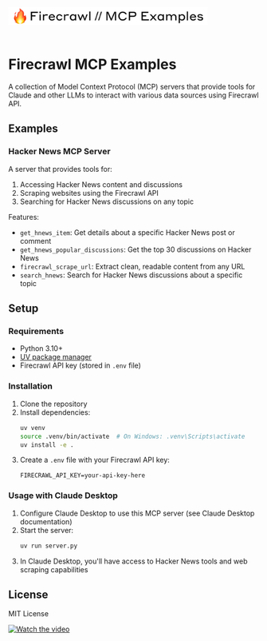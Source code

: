 <a href="https://x.com/alxfazio" target="_blank">
  <picture>
    <source media="(prefers-color-scheme: dark)" srcset="images/firecrawl-mcp-examples-github-banner.png">
    <img alt="Firecrawl Quickstarts Logo" src="images/firecrawl-mcp-examples-github-banner.png" width="400px" style="max-width: 100%; margin-bottom: 20px;">
  </picture>
</a>

# Firecrawl MCP Examples

A collection of Model Context Protocol (MCP) servers that provide tools for Claude and other LLMs to interact with various data sources using Firecrawl API.

## Examples

### Hacker News MCP Server

A server that provides tools for:

1. Accessing Hacker News content and discussions
2. Scraping websites using the Firecrawl API
3. Searching for Hacker News discussions on any topic

Features:
- `get_hnews_item`: Get details about a specific Hacker News post or comment
- `get_hnews_popular_discussions`: Get the top 30 discussions on Hacker News
- `firecrawl_scrape_url`: Extract clean, readable content from any URL
- `search_hnews`: Search for Hacker News discussions about a specific topic

## Setup

### Requirements

- Python 3.10+
- [UV package manager](https://github.com/astral-sh/uv)
- Firecrawl API key (stored in `.env` file)

### Installation

1. Clone the repository
2. Install dependencies:
   ```bash
   uv venv
   source .venv/bin/activate  # On Windows: .venv\Scripts\activate
   uv install -e .
   ```
3. Create a `.env` file with your Firecrawl API key:
   ```
   FIRECRAWL_API_KEY=your-api-key-here
   ```

### Usage with Claude Desktop

1. Configure Claude Desktop to use this MCP server (see Claude Desktop documentation)
2. Start the server:
   ```bash
   uv run server.py
   ```
3. In Claude Desktop, you'll have access to Hacker News tools and web scraping capabilities

## License

MIT License

[![Watch the video](https://i.imgur.com/E5hfFIz.png)](https://x.com/alxfazio/status/1791863931931078719)